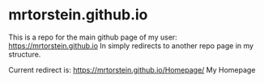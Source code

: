 # mrtorstein.github.io
This is a repo for the main github page of my user: https://mrtorstein.github.io
In simply redirects to another repo page in my structure.

Current redirect is:
https://mrtorstein.github.io/Homepage/
My Homepage

